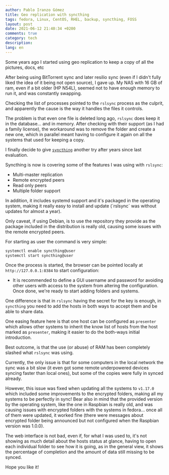 ```yaml
---
author: Pablo Iranzo Gómez
title: Geo replication with syncthing
tags: fedora, Linux, CentOS, RHEL, backup, syncthing, FOSS
layout: post
date: 2021-06-12 21:40:34 +0200
comments: true
category: tech
description:
lang: en
---
```


Some years ago I started using geo replication to keep a copy of all the pictures, docs, etc

After being using BitTorrent sync and later resilio sync (even if I didn't fully liked the idea of it being not open source), I gave up. My NAS with 16 GB of ram, even if a bit older (HP N54L), seemed not to have enough memory to run it, and was constantly swapping.

Checking the list of processes pointed to the `rslsync` process as the culprit, and apparently the cause is the way it handles the files it controls.

The problem is that even one file is deleted long ago, `rslsync` does keep it in the database... and in memory. After checking with their support (as I had a family license), the workaround was to remove the folder and create a new one, which in parallel meant having to configure it again on all the systems that used for keeping a copy.

I finally decide to give [`syncthing`](https://syncthing.net/) another try after years since last evaluation.

Syncthing is now is covering some of the features I was using with `rslsync`:

- Multi-master replication
- Remote encrypted peers
- Read only peers
- Multiple folder support

In addition, it includes systemd support and it's packaged in the operating system, making it really easy to install and update (´rslsync´ was without updates for almost a year).

Only caveat, if using Debian, is to use the repository they provide as the package included in the distribution is really old, causing some issues with the remote encrypted peers.

For starting as user the command is very simple:

```sh
systemctl enable syncthing@user
systemctl start syncthing@user
```

Once the process is started, the browser can be pointed locally at `http://127.0.0.1:8384` to start configuration:

- It is recommended to define a GUI username and password for avoiding other users with access to the system from altering the configuration. Once done, we're ready to start adding folders and systems.

One difference is that in `rslsync` having the secret for the key is enough, in `syncthing` you need to add the hosts in both ways to accept them and be able to share data.

One easing feature here is that one host can be configured as `presenter` which allows other systems to inherit the know list of hosts from the host marked as `presenter`, making it easier to do the both-ways initial introduction.

Best outcome, is that the use (or abuse) of RAM has been completely slashed what `rslsync` was using.

Currently, the only issue is that for some computers in the local network the sync was a bit slow (it even got some remote underpowered devices syncing faster than local ones), but some of the copies were fully in synced already.

However, this issue was fixed when updating all the systems to `v1.17.0` which included some improvements to the encrypted folders, making all my systems to be perfectly in sync! Bear also in mind that the provided version by the operating system, like the one in Raspbian is really old, and was causing issues with encrypted folders with the systems in fedora... once all of them were updated, it worked fine (there were messages about encrypted folder being announced but not configured when the Raspbian version was 1.0.0).

The web interface is not bad, even if, for what I was used to, it's not showing as much detail about the hosts status at glance, having to open each individual folder to see how it is going, as in the general view, it shows the percentage of completion and the amount of data still missing to be synced.

Hope you like it!
